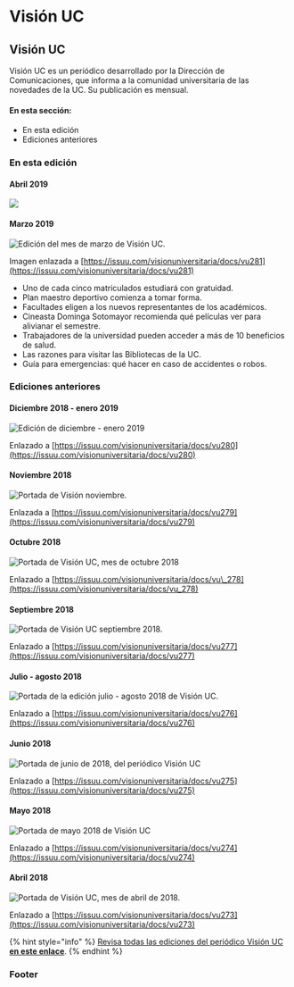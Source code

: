 # Visión UC

## Visión UC

Visión UC es un periódico desarrollado por la Dirección de Comunicaciones, que informa a la comunidad universitaria de las novedades de la UC. Su publicación es mensual.

#### En esta sección:

* En esta edición
* Ediciones anteriores

### En esta edición

#### Abril 2019

![](../.gitbook/assets/vision-uc-abril-2019.jpg)

#### Marzo 2019

![Edici&#xF3;n del mes de marzo de Visi&#xF3;n UC.](../.gitbook/assets/visionuc_marzo.jpg)

Imagen enlazada a [https://issuu.com/visionuniversitaria/docs/vu281](https://issuu.com/visionuniversitaria/docs/vu281)

* Uno de cada cinco matriculados estudiará con gratuidad. 
* Plan maestro deportivo comienza a tomar forma. 
* Facultades eligen a los nuevos representantes de los académicos. 
* Cineasta Dominga Sotomayor recomienda qué películas ver para alivianar el semestre. 
* Trabajadores de la universidad pueden acceder a más de 10 beneficios de salud.
* Las razones para visitar las Bibliotecas de la UC.
* Guía para emergencias: qué hacer en caso de accidentes o robos.

### Ediciones anteriores

#### Diciembre 2018 - enero 2019

![Edici&#xF3;n de diciembre - enero 2019](../.gitbook/assets/vision_dic_enero.png)

Enlazado a [https://issuu.com/visionuniversitaria/docs/vu280](https://issuu.com/visionuniversitaria/docs/vu280)

#### Noviembre 2018

![Portada de Visi&#xF3;n noviembre.](../.gitbook/assets/visionnov.png)

Enlazada a [https://issuu.com/visionuniversitaria/docs/vu279](https://issuu.com/visionuniversitaria/docs/vu279)

#### Octubre 2018

![Portada de Visi&#xF3;n UC, mes de octubre 2018](../.gitbook/assets/visionoct.png)

Enlazado a [https://issuu.com/visionuniversitaria/docs/vu\_278](https://issuu.com/visionuniversitaria/docs/vu_278)

#### Septiembre 2018

![Portada de Visi&#xF3;n UC septiembre 2018.](../.gitbook/assets/visionsept.png)

Enlazado a [https://issuu.com/visionuniversitaria/docs/vu277](https://issuu.com/visionuniversitaria/docs/vu277)

#### Julio - agosto 2018

![Portada de la edici&#xF3;n julio - agosto 2018 de Visi&#xF3;n UC.](../.gitbook/assets/julio-agosto.png)

Enlazado a [https://issuu.com/visionuniversitaria/docs/vu276](https://issuu.com/visionuniversitaria/docs/vu276)

#### Junio 2018

![Portada de junio de 2018, del peri&#xF3;dico Visi&#xF3;n UC](../.gitbook/assets/visionjunio.png)

Enlazado a [https://issuu.com/visionuniversitaria/docs/vu275](https://issuu.com/visionuniversitaria/docs/vu275)

#### Mayo 2018

![Portada de mayo 2018 de Visi&#xF3;n UC](../.gitbook/assets/visionmayo.png)

Enlazado a [https://issuu.com/visionuniversitaria/docs/vu274](https://issuu.com/visionuniversitaria/docs/vu274)

#### Abril 2018

![Portada de Visi&#xF3;n UC, mes de abril de 2018.](../.gitbook/assets/visionabril.png)

Enlazado a [https://issuu.com/visionuniversitaria/docs/vu273](https://issuu.com/visionuniversitaria/docs/vu273)



{% hint style="info" %}
[Revisa todas las ediciones del periódico Visión UC **en este enlace**](https://issuu.com/visionuniversitaria).
{% endhint %}

### Footer





